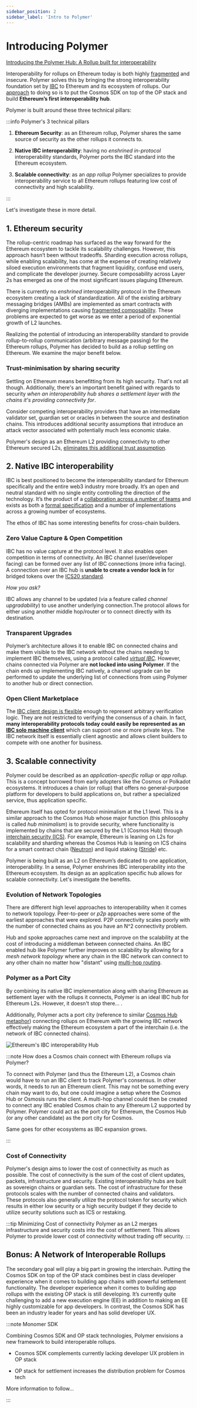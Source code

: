 ```yaml
---
sidebar_position: 2
sidebar_label: 'Intro to Polymer'
---
```


# Introducing Polymer

[Introducing the Polymer Hub: A Rollup built for interoperability](https://www.polymerlabs.org/blog/introducing-the-polymer-hub-a-rollup-built-for-interoperability)

Interoperability for rollups on Ethereum today is both highly [fragmented](interop.md) and insecure. Polymer solves this by bringing the strong interoperability foundation set by [IBC](../concepts/ibc/ibc.md) to Ethereum and its ecosystem of rollups. Our [approach](../concepts/polymer/polymer-stack.md) to doing so is to put the Cosmos SDK on top of the OP stack and build **Ethereum’s first interoperability hub**. 

Polymer is built around these three technical pillars:

:::info Polymer's 3 technical pillars

1. **Ethereum Security**: as an Ethereum rollup, Polymer shares the same source of security as the other rollups it connects to.

2. **Native IBC interoperability**: having no _enshrined in-protocol_ interoperability standards, Polymer ports the IBC standard into the Ethereum ecosystem.

3. **Scalable connectivity**: as an _app rollup_ Polymer specializes to provide interoperability service to all Ethereum rollups featuring low cost of connectivity and high scalability.

:::

Let's investigate these in more detail.

## 1. Ethereum security

The rollup-centric roadmap has surfaced as the way forward for the Ethereum ecosystem to tackle its scalability challenges. However, this approach hasn’t been without tradeoffs. Sharding execution across rollups, while enabling scalability, has come at the expense of creating relatively siloed execution environments that fragment liquidity, confuse end users, and complicate the developer journey. Secure composability across Layer 2s has emerged as one of the most significant issues plaguing Ethereum.

There is currently no _enshrined_ interoperability protocol in the Ethereum ecosystem creating a lack of standardization. All of the existing arbitrary messaging bridges (AMBs) are implemented as smart contracts with diverging implementations causing [fragmented composability](interop.md). These problems are expected to get worse as we enter a period of exponential growth of L2 launches.

Realizing the potential of introducing an interoperability standard to provide rollup-to-rollup communication (arbitrary message passing) for the Ethereum rollups, Polymer has decided to build as a rollup settling on Ethereum. We examine the major benefit below.

### Trust-minimisation by sharing security

Settling on Ethereum means benefitting from its high security. That's not all though. Additionally, there's an important benefit gained with regards to security _when an interoperability hub shares a settlement layer with the chains it's providing connectivity for_. 

Consider competing interoperability providers that have an intermediate validator set, guardian set or oracles in between the source and destination chains. This introduces additional security assumptions that introduce an attack vector associated with potentially much less economic stake.

Polymer's design as an Ethereum L2 providing connectivity to other Ethereum secured L2s, [eliminates this additional trust assumption](../concepts/polymer/security-latency.md#security).

## 2. Native IBC interoperability

IBC is best positioned to become the interoperability standard for Ethereum specifically and the entire web3 industry more broadly. It’s an open and neutral standard with no single entity controlling the direction of the technology. It’s the product of a [collaboration across a number of teams](https://www.ibcprotocol.dev/technical-resource-catalog) and exists as both a [formal specification](https://github.com/cosmos/ibc) and a number of implementations across a growing number of ecosystems.

The ethos of IBC has some interesting benefits for cross-chain builders.

### Zero Value Capture & Open Competition

IBC has no value capture at the protocol level. It also enables open competition in terms of connectivity. An IBC channel (user/developer facing) can be formed over any list of IBC connections (more infra facing). A connection over an IBC hub is **unable to create a vendor lock in** for bridged tokens over the [ICS20 standard](https://tutorials.cosmos.network/academy/3-ibc/7-token-transfer.html). 

_How you ask?_

IBC allows any channel to be updated (via a feature called _channel upgradability_) to use another underlying connection.The protocol allows for either using another middle hop/router or to connect directly with its destination. 

### Transparent Upgrades

Polymer’s architecture allows it to enable IBC on connected chains and make them visible to the IBC network without the chains needing to implement IBC themselves, using a protocol called [_virtual IBC_](../concepts/vibc/overview.md). 
However, chains connected via Polymer are **not locked into using Polymer**. If the chain ends up implementing IBC natively, a channel upgrade can be performed to update the underlying list of connections from using Polymer to another hub or direct connection.

### Open Client Marketplace

The [IBC client design is flexible](../concepts/ibc/ibc-clients.md) enough to represent arbitrary verification logic. They are not restricted to verifying the consensus of a chain. In fact, **many interoperability protocols today could easily be represented as an [IBC solo machine client](https://medium.com/the-interchain-foundation/ibc-beyond-light-clients-solo-machine-5af93618ef63)** which can support one or more private keys. The IBC network itself is essentially client agnostic and allows client builders to compete with one another for business. 

## 3. Scalable connectivity

Polymer could be described as an _application-specific rollup_ or _app rollup_. This is a concept borrowed from early adopters like the Cosmos or Polkadot ecosystems. It introduces a chain (or rollup) that offers no general-purpose platform for developers to build applications on, but rather a specialized service, thus application specific.

Ethereum itself has opted for protocol minimalism at the L1 level. This is a similar approach to the Cosmos Hub whose major function (this philosophy is called _hub minimalism_) is to provide security, where functionality is implemented by chains that are secured by the L1 (Cosmos Hub) through [interchain security (ICS)](https://interchainsecurity.dev/). For example, Ethereum is leaning on L2s for scalability and sharding whereas the Cosmos Hub is leaning on ICS chains for a smart contract chain ([Neutron](https://neutron.org/)) and liquid staking ([Stride](https://www.stride.zone/)) etc. 

Polymer is being built as an L2 on Ethereum’s dedicated to one application, interoperability. In a sense, Polymer enshrines IBC interoperability into the Ethereum ecosystem. Its design as an application specific hub allows for scalable connectivity. Let's investigate the benefits.

### Evolution of Network Topologies

There are different high level approaches to interoperability when it comes to network topology. Peer-to-peer or _p2p_ approaches were some of the earliest approaches that were explored. P2P connectivity scales poorly with the number of connected chains as you have an N^2 connectivity problem. 

Hub and spoke approaches came next and improve on the scalability at the cost of introducing a middleman between connected chains. An IBC enabled hub like Polymer further improves on scalability by allowing for a _mesh network topology_ where any chain in the IBC network can connect to any other chain no matter how "distant" using [multi-hop routing](../concepts/ibc/multi-hop.md). 

### Polymer as a Port City

By combining its native IBC implementation along with sharing Ethereum as settlement layer with the rollups it connects, Polymer is an ideal IBC hub for Ethereum L2s. However, it doesn't stop there... .

Additionally, Polymer acts a port city (reference to similar [Cosmos Hub metaphor](https://blog.cosmos.network/the-cosmos-hub-is-a-port-city-5b7f2d28debf)) connecting rollups on Ethereum with the growing IBC network effectively making the Ethereum ecosystem a part of the interchain (i.e. the network of IBC connected chains).

![Ethereum's IBC interoperability Hub](../../../static/img/background/ethereum-ibc.png)

:::note How does a Cosmos chain connect with Ethereum rollups via Polymer?

To connect with Polymer (and thus the Ethereum L2), a Cosmos chain would have to run an IBC client to track Polymer's consensus. In other words, it needs to run an Ethereum client. This may not be something every chain may want to do, but one could imagine a setup where the Cosmos Hub or Osmosis runs the client. A multi-hop channel could then be created to connect any IBC enabled Cosmos chain to any Ethereum L2 supported by Polymer. Polymer could act as the port city for Ethereum, the Cosmos Hub (or any other candidate) as the port city for Cosmos.

Same goes for other ecosystems as IBC expansion grows.

:::

### Cost of Connectivity

<!-- TODO: Add reference to comparison table when present -->

Polymer's design aims to lower the cost of connectivity as much as possible. The cost of connectivity is the sum of the cost of client updates, packets, infrastructure and security. Existing interoperability hubs are built as sovereign chains or guardian sets. The cost of infrastructure for these protocols scales with the number of connected chains and validators. These protocols also generally utilize the protocol token for security which results in either low security or a high security budget if they decide to utilize security solutions such as ICS or restaking. 

:::tip Minimizing Cost of connectivity
Polymer as an L2 merges infrastructure and security costs into the cost of settlement. This allows Polymer to provide lower cost of connectivity without trading off security.
:::

## Bonus: A Network of Interoperable Rollups

The secondary goal will play a big part in growing the interchain. Putting the Cosmos SDK on top of the OP stack combines best in class developer experience when it comes to building app chains with powerful settlement functionality. The developer experience when it comes to building app rollups with the existing OP stack is still developing. It’s currently quite challenging to add a new execution engine (EE) in addition to making an EE highly customizable for app developers. In contrast, the Cosmos SDK has been an industry leader for years and has solid developer UX.

:::note Monomer SDK

Combining Cosmos SDK and OP stack technologies, Polymer envisions a new framework to build interoperable rollups.

- Cosmos SDK complements currently lacking developer UX problem in OP stack 

- OP stack for settlement increases the distribution problem for Cosmos tech

More information to follow...

:::

